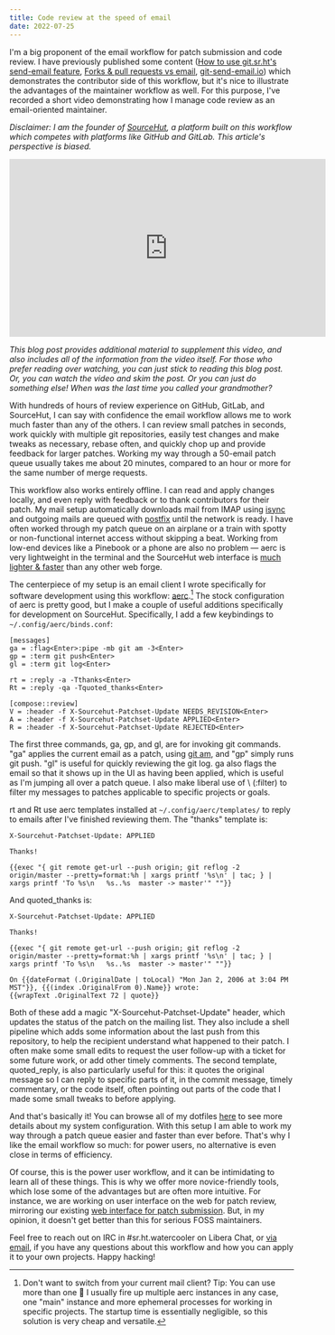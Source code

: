 ```yaml
---
title: Code review at the speed of email
date: 2022-07-25
---
```


I'm a big proponent of the email workflow for patch submission and code review.
I have previously published some content ([How to use git.sr.ht's send-email
feature][0], [Forks & pull requests vs email][1], [git-send-email.io][2]) which
demonstrates the contributor side of this workflow, but it's nice to illustrate
the advantages of the maintainer workflow as well. For this purpose, I've
recorded a short video demonstrating how I manage code review as an
email-oriented maintainer.

*Disclaimer: I am the founder of [SourceHut][3], a platform built on this
workflow which competes with platforms like GitHub and GitLab. This article's
perspective is biased.*

[0]: https://spacepub.space/w/no6jnhHeUrt2E5ST168tRL
[1]: https://spacepub.space/w/3JhBcvEYbminv8ji4k84gx
[2]: https://git-send-email.io
[3]: https://sourcehut.org

<iframe title="Code review at the speed of email" src="https://spacepub.space/videos/embed/385c414a-2bdc-4bf3-82a0-76fcb15093e9" allowfullscreen="" sandbox="allow-same-origin allow-scripts allow-popups" width="560" height="315" frameborder="0"></iframe>

<p class="text-center">
  <em>
  This blog post provides additional material to supplement this video, and also
  includes all of the information from the video itself. For those who prefer
  reading over watching, you can just stick to reading this blog post. Or, you
  can watch the video and skim the post. Or you can just do something else! When
  was the last time you called your grandmother?
  </em>
</p>

With hundreds of hours of review experience on GitHub, GitLab, and SourceHut, I
can say with confidence the email workflow allows me to work much faster than
any of the others. I can review small patches in seconds, work quickly with
multiple git repositories, easily test changes and make tweaks as necessary,
rebase often, and quickly chop up and provide feedback for larger patches.
Working my way through a 50-email patch queue usually takes me about 20 minutes,
compared to an hour or more for the same number of merge requests.

This workflow also works entirely offline. I can read and apply changes locally,
and even reply with feedback or to thank contributors for their patch. My mail
setup automatically downloads mail from IMAP using [isync][4] and outgoing mails
are queued with [postfix][5] until the network is ready. I have often worked
through my patch queue on an airplane or a train with spotty or non-functional
internet access without skipping a beat. Working from low-end devices like a
Pinebook or a phone are also no problem &mdash; aerc is very lightweight in the
terminal and the SourceHut web interface is [much lighter & faster][6] than any
other web forge.

[4]: https://isync.sourceforge.io/
[5]: http://www.postfix.org/
[6]: https://forgeperf.org

The centerpiece of my setup is an email client I wrote specifically for software
development using this workflow: [aerc][7].[^1] The stock configuration of aerc
is pretty good, but I make a couple of useful additions specifically for
development on SourceHut. Specifically, I add a few keybindings to
`~/.config/aerc/binds.conf`:

[7]: https://aerc-mail.org/

[^1]: Don't want to switch from your current mail client? Tip: You can use more than one 🙂 I usually fire up multiple aerc instances in any case, one "main" instance and more ephemeral processes for working in specific projects. The startup time is essentially negligible, so this solution is very cheap and versatile.

```
[messages]
ga = :flag<Enter>:pipe -mb git am -3<Enter>
gp = :term git push<Enter>
gl = :term git log<Enter>

rt = :reply -a -Tthanks<Enter>
Rt = :reply -qa -Tquoted_thanks<Enter>

[compose::review]
V = :header -f X-Sourcehut-Patchset-Update NEEDS_REVISION<Enter>
A = :header -f X-Sourcehut-Patchset-Update APPLIED<Enter>
R = :header -f X-Sourcehut-Patchset-Update REJECTED<Enter>
```

The first three commands, ga, gp, and gl, are for invoking git commands. "ga"
applies the current email as a patch, using [git am][8], and "gp" simply runs
git push. "gl" is useful for quickly reviewing the git log. ga also flags the
email so that it shows up in the UI as having been applied, which is useful as
I'm jumping all over a patch queue. I also make liberal use of \\ (:filter) to
filter my messages to patches applicable to specific projects or goals.

[8]: https://git-scm.com/docs/git-am

rt and Rt use aerc templates installed at `~/.config/aerc/templates/` to reply
to emails after I've finished reviewing them. The "thanks" template is:

```
X-Sourcehut-Patchset-Update: APPLIED

Thanks!

{{exec "{ git remote get-url --push origin; git reflog -2 origin/master --pretty=format:%h | xargs printf '%s\n' | tac; } | xargs printf 'To %s\n   %s..%s  master -> master'" ""}}
```

And quoted\_thanks is:

```
X-Sourcehut-Patchset-Update: APPLIED

Thanks!

{{exec "{ git remote get-url --push origin; git reflog -2 origin/master --pretty=format:%h | xargs printf '%s\n' | tac; } | xargs printf 'To %s\n   %s..%s  master -> master'" ""}}

On {{dateFormat (.OriginalDate | toLocal) "Mon Jan 2, 2006 at 3:04 PM MST"}}, {{(index .OriginalFrom 0).Name}} wrote:
{{wrapText .OriginalText 72 | quote}}
```

Both of these add a magic "X-Sourcehut-Patchset-Update" header, which updates
the status of the patch on the mailing list. They also include a shell pipeline
which adds some information about the last push from this repository, to help
the recipient understand what happened to their patch. I often make some small
edits to request the user follow-up with a ticket for some future work, or add
other timely comments. The second template, quoted\_reply, is also particularly
useful for this: it quotes the original message so I can reply to specific parts
of it, in the commit message, timely commentary, or the code itself, often
pointing out parts of the code that I made some small tweaks to before applying.

And that's basically it! You can browse all of my dotfiles [here][9] to see more
details about my system configuration. With this setup I am able to work my way
through a patch queue easier and faster than ever before. That's why I like the
email workflow so much: for power users, no alternative is even close in terms
of efficiency.

[9]: https://git.sr.ht/~sircmpwn/dotfiles

Of course, this is the power user workflow, and it can be intimidating to learn
all of these things. This is why we offer more novice-friendly tools, which lose
some of the advantages but are often more intuitive. For instance, we are
working on user interface on the web for patch review, mirroring our existing
[web interface for patch submission][10]. But, in my opinion, it doesn't get
better than this for serious FOSS maintainers.

[10]: https://spacepub.space/w/no6jnhHeUrt2E5ST168tRL

Feel free to reach out on IRC in #sr.ht.watercooler on Libera Chat, or [via
email](mailto:sir@cmpwn.com), if you have any questions about this workflow and
how you can apply it to your own projects. Happy hacking!
